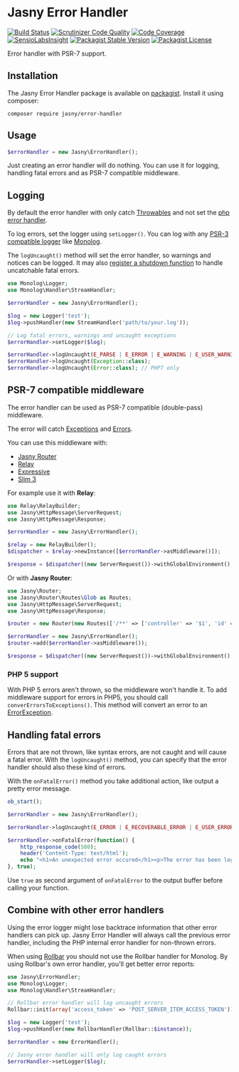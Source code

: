 Jasny Error Handler
===

[![Build Status](https://secure.travis-ci.org/jasny/error-handler.png?branch=master)](http://travis-ci.org/jasny/error-handler)
[![Scrutinizer Code Quality](https://scrutinizer-ci.com/g/jasny/error-handler/badges/quality-score.png?b=master)](https://scrutinizer-ci.com/g/jasny/error-handler/?branch=master)
[![Code Coverage](https://scrutinizer-ci.com/g/jasny/error-handler/badges/coverage.png?b=master)](https://scrutinizer-ci.com/g/jasny/error-handler/?branch=master)
[![SensioLabsInsight](https://insight.sensiolabs.com/projects/e0404b74-7a3e-41c3-a382-6ba12cd63560/mini.png)](https://insight.sensiolabs.com/projects/e0404b74-7a3e-41c3-a382-6ba12cd63560)
[![Packagist Stable Version](https://img.shields.io/packagist/v/jasny/error-handler.svg)](https://packagist.org/packages/jasny/error-handler)
[![Packagist License](https://img.shields.io/packagist/l/jasny/error-handler.svg)](https://packagist.org/packages/jasny/error-handler)

Error handler with PSR-7 support.

Installation
---

The Jasny Error Handler package is available on [packagist](https://packagist.org/packages/jasny/error-handler).
Install it using composer:

    composer require jasny/error-handler


Usage
---

```php
$errorHandler = new Jasny\ErrorHandler();
```

Just creating an error handler will do nothing. You can use it for logging, handling fatal errors and as PSR-7 compatible
middleware.

## Logging

By default the error handler with only catch [Throwables](http://php.net/manual/en/class.throwable.php) and not set the
[php error handler](http://php.net/set_error_handler).

To log errors, set the logger using `setLogger()`. You can log with any [PSR-3 compatible
logger](http://www.php-fig.org/psr/psr-3/) like [Monolog](https://github.com/Seldaek/monolog).

The `logUncaught()` method will set the error handler, so warnings and notices can be logged. It may also [register a
shutdown function](http://php.net/manual/en/function.register-shutdown-function.php) to handle uncatchable fatal
errors.

```php
use Monolog\Logger;
use Monolog\Handler\StreamHandler;

$errorHandler = new Jasny\ErrorHandler();

$log = new Logger('test');
$log->pushHandler(new StreamHandler('path/to/your.log'));

// Log fatal errors, warnings and uncaught exceptions
$errorHandler->setLogger($log);

$errorHandler->logUncaught(E_PARSE | E_ERROR | E_WARNING | E_USER_WARNING);
$errorHandler->logUncaught(Exception::class);
$errorHandler->logUncaught(Error::class); // PHP7 only
```

## PSR-7 compatible middleware

The error handler can be used as PSR-7 compatible (double-pass) middleware.

The error will catch [Exceptions](http://php.net/manual/en/class.exception.php) and
[Errors](http://php.net/manual/en/class.error.php).

You can use this middleware with:

* [Jasny Router](https://github.com/jasny/router)
* [Relay](https://github.com/relayphp/Relay.Relay)
* [Expressive](http://framework.zend.com/expressive)
* [Slim 3](http://www.slimframework.com)

For example use it with **Relay**:

```php
use Relay\RelayBuilder;
use Jasny\HttpMessage\ServerRequest;
use Jasny\HttpMessage\Response;

$errorHandler = new Jasny\ErrorHandler();

$relay = new RelayBuilder();
$dispatcher = $relay->newInstance([$errorHandler->asMiddleware()]);

$response = $dispatcher((new ServerRequest())->withGlobalEnvironment(), new Response());
```

Or with **Jasny Router**:

```php
use Jasny\Router;
use Jasny\Router\Routes\Glob as Routes;
use Jasny\HttpMessage\ServerRequest;
use Jasny\HttpMessage\Response;

$router = new Router(new Routes(['/**' => ['controller' => '$1', 'id' => '$2']));

$errorHandler = new Jasny\ErrorHandler();
$router->add($errorHandler->asMiddleware());

$response = $dispatcher((new ServerRequest())->withGlobalEnvironment(), new Response());
```

### PHP 5 support

With PHP 5 errors aren't thrown, so the middleware won't handle it. To add middleware support for errors in PHP5, you
should call `converErrorsToExceptions()`. This method will convert an error to an
[ErrorException](http://php.net/manual/en/class.errorexception.php).

## Handling fatal errors

Errors that are not thrown, like syntax errors, are not caught and will cause a fatal error. With the `logUncaught()` 
method, you can specify that the error handler should also these kind of errors.

With the `onFatalError()` method you take additional action, like output a pretty error message.

```php
ob_start();

$errorHandler = new Jasny\ErrorHandler();

$errorHandler->logUncaught(E_ERROR | E_RECOVERABLE_ERROR | E_USER_ERROR);

$errorHandler->onFatalError(function() {
    http_response_code(500);
    header('Content-Type: text/html');
    echo "<h1>An unexpected error occured</h1><p>The error has been logged.</p>";
}, true);
```

Use `true` as second argument of `onFatalError` to the output buffer before calling your function.

## Combine with other error handlers

Using the error logger might lose backtrace information that other error handlers can pick up. Jasny Error Handler
will always call the previous error handler, including the PHP internal error handler for non-thrown errors.

When using [Rollbar](https://rollbar.com/) you should not use the Rollbar handler for Monolog. By using Rollbar's own error 
handler, you'll get better error reports:

```php
use Jasny\ErrorHandler;
use Monolog\Logger;
use Monolog\Handler\StreamHandler;

// Rollbar error handler will log uncaught errors
Rollbar::init(array('access_token' => 'POST_SERVER_ITEM_ACCESS_TOKEN'));

$log = new Logger('test');
$log->pushHandler(new RollbarHandler(Rollbar::$instance));

$errorHandler = new ErrorHandler();

// Jasny error handler will only log caught errors
$errorHandler->setLogger($log);
```
